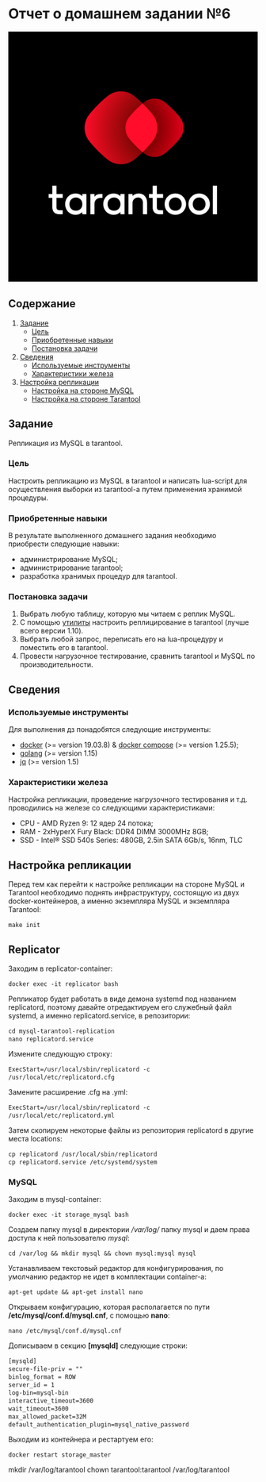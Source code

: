 # Отчет о домашнем задании №6
<p align="right">
<img src="static/tarantool.png">
</p>

## Содержание
1. [ Задание ](#task)
    - [ Цель ](#task-goal)
    - [ Приобретенные навыки ](#task-skills)
    - [ Постановка задачи ](#task-statement)
2. [ Сведения ](#information)
    - [ Используемые инструменты ](#information-tools)
    - [ Характеристики железа ](#information-computer)
3. [ Настройка репликации ](#replication)
    - [ Настройка на стороне MySQL ](#replication-mysql)
    - [ Настройка на стороне Tarantool ](#replication-tarantool)

<a name="task"></a>
## Задание
Репликация из MySQL в tarantool.

<a name="task-goal"></a>
### Цель
Настроить репликацию из MySQL в tarantool и написать lua-script для осуществления выборки из tarantool-а путем 
применения хранимой процедуры.

<a name="task-skills"></a>
### Приобретенные навыки
В результате выполненного домашнего задания необходимо приобрести следующие навыки:
- администрирование MySQL;
- администрирование tarantool;
- разработка хранимых процедур для tarantool.

<a name="task-statement"></a>
### Постановка задачи
1. Выбрать любую таблицу, которую мы читаем с реплик MySQL.
2. С помощью [утилиты](https://github.com/tarantool/mysql-tarantool-replication) настроить реплицирование в tarantool
(лучше всего версии 1.10).
3. Выбрать любой запрос, переписать его на lua-процедуру и поместить его в tarantool.
4. Провести нагрузочное тестирование, сравнить tarantool и MySQL по производительности.

<a name="information"></a>
## Сведения

<a name="information-tools"></a>
### Используемые инструменты
Для выполнения дз понадобятся следующие инструменты: 
- [docker](https://docs.docker.com/get-docker/) (>= version 19.03.8) & [docker compose](https://docs.docker.com/compose/install/) (>= version 1.25.5);
- [golang](https://golang.org/doc/install) (>= version 1.15)
- [jq](https://stedolan.github.io/jq/download/) (>= version 1.5)

<a name="information-computer"></a>
### Характеристики железа
Настройка репликации, проведение нагрузочного тестирования и т.д. проводились на железе со следующими характеристиками:
- CPU - AMD Ryzen 9: 12 ядер 24 потока;
- RAM - 2xHyperX Fury Black: DDR4 DIMM 3000MHz 8GB;
- SSD - Intel® SSD 540s Series: 480GB, 2.5in SATA 6Gb/s, 16nm, TLC

<a name="replication"></a>
## Настройка репликации
Перед тем как перейти к настройке репликации на стороне MySQL и Tarantool необходимо поднять инфраструктуру, состоящую
из двух docker-контейнеров, а именно экземпляра MySQL и экземпляра Tarantool:
```shell script
make init
```

## Replicator
Заходим в replicator-container:
```shell script
docker exec -it replicator bash
```

Репликатор будет работать в виде демона systemd под названием replicatord, поэтому давайте отредактируем его служебный 
файл systemd, а именно replicatord.service, в репозитории:
```shell script
cd mysql-tarantool-replication
nano replicatord.service
```

Измените следующую строку:
```text
ExecStart=/usr/local/sbin/replicatord -c /usr/local/etc/replicatord.cfg
```

Замените расширение .cfg на .yml:
```text
ExecStart=/usr/local/sbin/replicatord -c /usr/local/etc/replicatord.yml
```

Затем скопируем некоторые файлы из репозитория replicatord в другие места locations:
```text
cp replicatord /usr/local/sbin/replicatord
cp replicatord.service /etc/systemd/system
```

### MySQL
Заходим в mysql-container:
```shell script
docker exec -it storage_mysql bash
```

Создаем папку mysql в директории */var/log/* папку mysql и даем права доступа к ней пользователю *mysql*:
```shell script
cd /var/log && mkdir mysql && chown mysql:mysql mysql
```

Устанавливаем текстовый редактор для конфигурирования, по умолчанию редактор не идет в комплектации container-а:
```shell script
apt-get update && apt-get install nano
```

Открываем конфигурацию, которая располагается по пути **/etc/mysql/conf.d/mysql.cnf**, c помощью **nano**:
```shell script
nano /etc/mysql/conf.d/mysql.cnf
```

Дописываем в секцию **[mysqld]** следующие строки:
```textmate
[mysqld]
secure-file-priv = ""
binlog_format = ROW
server_id = 1
log-bin=mysql-bin
interactive_timeout=3600
wait_timeout=3600
max_allowed_packet=32M
default_authentication_plugin=mysql_native_password
``` 

Выходим из контейнера и рестартуем его:
```shell script
docker restart storage_master
```



mkdir /var/log/tarantool
chown tarantool:tarantool /var/log/tarantool
